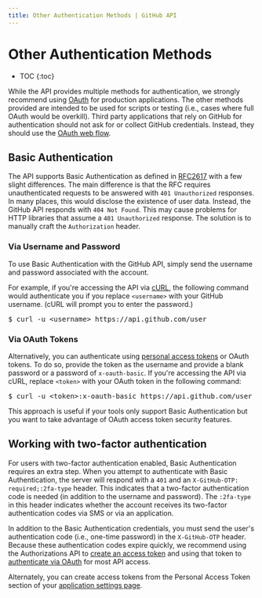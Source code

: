 ```yaml
---
title: Other Authentication Methods | GitHub API
---
```


# Other Authentication Methods

* TOC
{:toc}

While the API provides multiple methods for authentication, we strongly
recommend using [OAuth](/v3/oauth/) for production applications. The other
methods provided are intended to be used for scripts or testing (i.e., cases
where full OAuth would be overkill). Third party applications that rely on
GitHub for authentication should not ask for or collect GitHub credentials.
Instead, they should use the [OAuth web flow](/v3/oauth).

## Basic Authentication

The API supports Basic Authentication as defined in
[RFC2617](http://www.ietf.org/rfc/rfc2617.txt) with a few slight differences.
The main difference is that the RFC requires unauthenticated requests to be
answered with `401 Unauthorized` responses. In many places, this would disclose
the existence of user data. Instead, the GitHub API responds with `404 Not Found`.
This may cause problems for HTTP libraries that assume a `401 Unauthorized`
response. The solution is to manually craft the `Authorization` header.

### Via Username and Password

To use Basic Authentication with the GitHub API, simply send the username and
password associated with the account.

For example, if you're accessing the API via [cURL][curl], the following command
would authenticate you if you replace `<username>` with your GitHub username.
(cURL will prompt you to enter the password.)

<pre class='terminal'>
$ curl -u &lt;username&gt; https://api.github.com/user
</pre>

### Via OAuth Tokens

Alternatively, you can authenticate using [personal access
tokens][personal-access-tokens] or OAuth tokens. To do so, provide the token as
the username and provide a blank password or a password of `x-oauth-basic`. If
you're accessing the API via cURL, replace `<token>` with your OAuth token in
the following command:

<pre class='terminal'>
$ curl -u &lt;token&gt;:x-oauth-basic https://api.github.com/user
</pre>

This approach is useful if your tools only support Basic Authentication but you
want to take advantage of OAuth access token security features.

## Working with two-factor authentication

For users with two-factor authentication enabled, Basic Authentication requires
an extra step. When you attempt to authenticate with Basic Authentication, the
server will respond with a `401` and an `X-GitHub-OTP: required;:2fa-type`
header. This indicates that a two-factor authentication code is needed (in
addition to the username and password). The `:2fa-type` in this header indicates
whether the account receives its two-factor authentication codes via SMS or via
an application.

In addition to the Basic Authentication credentials, you must send the user's
authentication code (i.e., one-time password) in the `X-GitHub-OTP` header.
Because these authentication codes expire quickly, we recommend using the
Authorizations API to [create an access token][create-access] and using that
token to [authenticate via OAuth][oauth-auth] for most API access.

Alternately, you can create access tokens from the Personal Access Token
section of your [application settings page](https://github.com/settings/applications).

[create-access]: /v3/oauth/#create-a-new-authorization
[curl]: http://curl.haxx.se/
[oauth-auth]: /v3/#authentication
[personal-access-tokens]: https://github.com/blog/1509-personal-api-tokens
